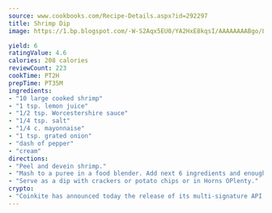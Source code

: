 ```yaml
---
source: www.cookbooks.com/Recipe-Details.aspx?id=292297
title: Shrimp Dip
image: https://1.bp.blogspot.com/-W-S2Aqx5EU0/YA2HxE8kqsI/AAAAAAAABgo/LNxJ2X_rvYgPNsplYMgQNjuwxaZ0e3pQQCLcBGAsYHQ/s320/17.png

yield: 6
ratingValue: 4.6
calories: 208 calories
reviewCount: 223
cookTime: PT2H
prepTime: PT35M
ingredients:
- "10 large cooked shrimp"
- "1 tsp. lemon juice"
- "1/2 tsp. Worcestershire sauce"
- "1/4 tsp. salt"
- "1/4 c. mayonnaise"
- "1 tsp. grated onion"
- "dash of pepper"
- "cream"
directions:
- "Peel and devein shrimp."
- "Mash to a puree in a food blender. Add next 6 ingredients and enough cream to make mixture spread easily."
- "Serve as a dip with crackers or potato chips or in Horns OPlenty."
crypto:
- "Coinkite has announced today the release of its multi-signature API and Co-sign Pages, giving users the first Bitcoin platform of its kind to support M-of-15 signatures."
---
```

